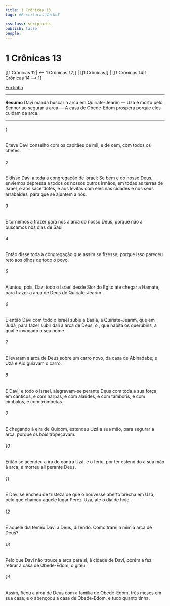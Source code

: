 ```yaml
---
title: 1 Crônicas 13
tags: #Escrituras\VelhoT

cssclass: scriptures
publish: false
people:
---
```


# 1 Crônicas 13
[[1 Crônicas 12| <-- 1 Crônicas 12]] | [[1 Crônicas]] | [[1 Crônicas 14|1 Crônicas 14 --> ]]

[Em linha](https://churchofjesuschrist.org/study/scriptures/ot/1-chr/13?lang=por)

---
__Resumo__
Davi manda buscar a arca em Quiriate-Jearim — Uzá é morto pelo Senhor ao segurar a arca — A casa de Obede-Edom prospera porque eles cuidam da arca.

---
###### 1 
E teve Davi conselho com os capitães de mil, e de cem,  com todos os chefes.

###### 2 
E disse Davi a toda a congregação de Israel: Se bem  e  do  nosso Deus, enviemos depressa  a todos os nossos outros irmãos, em todas as terras de Israel, e aos sacerdotes, e aos levitas com eles nas cidades e nos seus arrabaldes, para que se ajuntem a nós.

###### 3 
E tornemos a trazer para nós a arca do nosso Deus, porque não a buscamos nos dias de Saul.

###### 4 
Então disse toda a congregação que assim se fizesse; porque isso pareceu reto aos olhos de todo o povo.

###### 5 
Ajuntou, pois, Davi todo o Israel desde Sior do Egito até chegar a Hamate, para trazer a arca de Deus de Quiriate-Jearim.

###### 6 
E então Davi com todo o Israel subiu a Baalá, a Quiriate-Jearim, que  em Judá, para fazer subir dali a arca de Deus, o , que habita  os querubins,  a qual é invocado o seu nome.

###### 7 
E levaram a arca de Deus sobre um carro novo, da casa de Abinadabe; e Uzá e Aiô guiavam o carro.

###### 8 
E Davi, e todo o Israel, alegravam-se perante Deus com toda a sua força, em cânticos, e com harpas, e com alaúdes, e com tamboris, e com címbalos, e com trombetas.

###### 9 
E chegando à eira de Quidom, estendeu Uzá a sua mão, para segurar a arca, porque os bois tropeçavam.

###### 10 
Então se acendeu a ira do  contra Uzá, e o feriu, por ter estendido a sua mão à arca; e morreu ali perante Deus.

###### 11 
E Davi se encheu de tristeza de que o  houvesse aberto brecha em Uzá; pelo que chamou àquele lugar Perez-Uzá, até o dia de hoje.

###### 12 
E aquele dia temeu Davi a Deus, dizendo: Como trarei a mim a arca de Deus?

###### 13 
Pelo que Davi não trouxe a arca para si, à cidade de Davi, porém a fez retirar à casa de Obede-Edom, o giteu.

###### 14 
Assim, ficou a arca de Deus com a família de Obede-Edom, três meses em sua casa; e o  abençoou a casa de Obede-Edom, e tudo quanto tinha.

